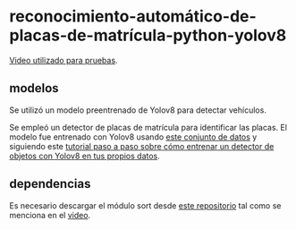 # reconocimiento-automático-de-placas-de-matrícula-python-yolov8

[Video utilizado para pruebas](https://www.pexels.com/video/traffic-flow-in-the-highway-2103099/).

## modelos

Se utilizó un modelo preentrenado de Yolov8 para detectar vehículos.

Se empleó un detector de placas de matrícula para identificar las placas. El modelo fue entrenado con Yolov8 usando [este conjunto de datos](https://universe.roboflow.com/roboflow-universe-projects/license-plate-recognition-rxg4e/dataset/4) y siguiendo este [tutorial paso a paso sobre cómo entrenar un detector de objetos con Yolov8 en tus propios datos](https://github.com/computervisioneng/train-yolov8-custom-dataset-step-by-step-guide).

## dependencias

Es necesario descargar el módulo sort desde [este repositorio](https://github.com/abewley/sort) tal como se menciona en el [video](https://youtu.be/fyJB1t0o0ms?t=1120).
